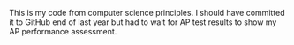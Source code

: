 This is my code from computer science principles. I should have committed it to GitHub end of last year but had to wait for AP test results to show my AP performance assessment.